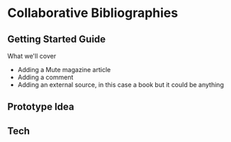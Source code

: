 # Collaborative Bibliographies
## Getting Started Guide

What we'll cover
+ Adding a Mute magazine article
+ Adding a comment
+ Adding an external source, in this case a book but it could be anything

## Prototype Idea
## Tech


